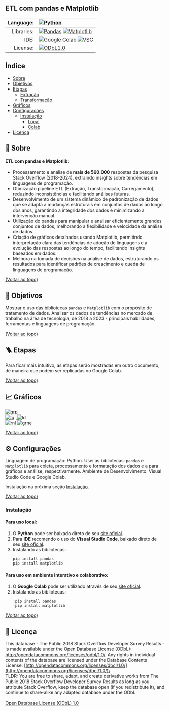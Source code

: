 ## ETL com pandas e Matplotlib
|Language: | [![Python](https://img.shields.io/badge/python-3670A0?style=for-the-badge&logo=python&logoColor=ffdd54)](https://www.python.org/)|
|-:|:-|
|Libraries: | [![Pandas](https://img.shields.io/badge/pandas-%23150458.svg?style=for-the-badge&logo=pandas&logoColor=white)](https://pandas.pydata.org/docs/) [![Matplotlib](https://img.shields.io/badge/Matplotlib-%23ffffff.svg?style=for-the-badge&logo=Matplotlib&logoColor=black)](https://matplotlib.org/stable/index.html)|
|IDE: | [![Google Colab](https://img.shields.io/badge/Google%20Colab-%23F9A825.svg?style=for-the-badge&logo=googlecolab&logoColor=white)](https://colab.research.google.com/) [![VSC](https://img.shields.io/badge/Visual%20Studio%20Code-0078d7.svg?style=for-the-badge&logo=visual-studio-code&logoColor=white)](https://code.visualstudio.com/)|
|License: | [![ODbL1.0](https://img.shields.io/badge/Open%20Database%20License%20(ODbL)%201.0-63aa63?style=for-the-badge)](./LICENSE)|


## Índice
- [Sobre](#-sobre)
- [Objetivos](#-objetivos)
- [Etapas](#-etapas)
  - [Extração](#Extração)
  - [Transformação](#Transformação)
- [Gráficos](#-Gráficos)
- [Configurações](#-Configurações)
  - [Instalação](#Instalação)
    - [Local](#para-uso-local)
    - [Colab](#para-uso-em-ambiente-interativo-e-colaborativo)
- [Licença](#-licença)


## 🚀 Sobre

#### ETL com pandas e Matplotlib:
  - Processamento e análise de **mais de 560.000** respostas da pesquisa Stack Overflow (2018-2024), extraindo insights sobre tendências em linguagens de programação.
  - Otimização pipeline ETL (Extração, Transformação, Carregamento), reduzindo inconsistências e facilitando análises futuras.
  - Desenvolvimento de um sistema dinâmico de padronização de dados que se adapta a mudanças estruturais em conjuntos de dados ao longo dos anos, garantindo a integridade dos dados e minimizando a intervenção manual.
  - Utilização do pandas para manipular e analisar eficientemente grandes conjuntos de dados, melhorando a flexibilidade e velocidade da análise de dados.
  - Criação de gráficos detalhados usando Matplotlib, permitindo interpretação clara das tendências de adoção de linguagens e a evolução das respostas ao longo do tempo, facilitando insights baseados em dados.
  - Melhora na tomada de decisões na análise de dados, estruturando os resultados para identificar padrões de crescimento e queda de linguagens de programação.

[(Voltar ao topo)](#índice)
## 📝 Objetivos
Mostrar o uso das bibliotecas `pandas` e `Matplotlib` com o propósito de tratamento de dados.
Analisar os dados de tendências no mercado de trabalho na área de tecnologia, de 2018 a 2023 - principais habilidades, ferramentas e linguagens de programação.


[(Voltar ao topo)](#índice)
## 🪜 Etapas
Para ficar mais intuitivo, as etapas serão mostradas em outro documento, de maneira que podem ser replicadas no Google Colab.

[(Voltar ao topo)](#índice)
## 📈 Gráficos

[![grp](grafico_respostas_porano.png)](grafico_respostas_porano.png)\
[![lu](linguagens_usadas.gif)](linguagens_usadas.gif)
[![[ld](linguagens_desejadas.gif)](linguagens_desejadas.gif)\
[![rnl](respostas_nulas_linguagens.gif)](respostas_nulas_linguagens.gif)
[![grne](grafico_respostas_nulas_empilhadas.png)](grafico_respostas_nulas_empilhadas.gif)

[(Voltar ao topo)](#índice)
## ⚙️ Configurações
Linguagem de programação: Python.
Usei as bibliotecas: `pandas` e `Matplotlib` para coleta, processamento e formatação dos dados e a para gráficos e análise, respectivamente.
Ambiente de Desenvolvimento: Visual Studio Code e Google Colab.

Instalação na próxima seção [Instalação](#instalação).

[(Voltar ao topo)](#índice)
### Instalação
#### Para uso local:
  1. O **Python** pode ser baixado direto de seu [site oficial](https://www.python.org/).
  2. Para **IDE** recomendo o uso do **Visual Studio Code**, baixado direto de seu [site oficial](https://code.visualstudio.com/).
  3. Instalando as bibliotecas:
     ```python
     pip install pandas
     pip install matplotlib
     ```
#### Para uso em ambiente interativo e colaborativo:
  1. O **Google Colab** pode ser utilizado através de seu [site oficial](https://colab.research.google.com/).
  2. Instalando as bibliotecas:
      ```python
      !pip install pandas
      !pip install matplotlib
      ```

[(Voltar ao topo)](#índice)
## 📃 Licença

This database - The Public 2018 Stack Overflow Developer Survey Results - is made available under the Open Database License (ODbL): http://opendatacommons.org/licenses/odbl/1.0/. Any rights in individual contents of the database are licensed under the Database Contents License: [http://opendatacommons.org/licenses/dbcl/1.0/](http://opendatacommons.org/licenses/dbcl/1.0/)\
\
TLDR: You are free to share, adapt, and create derivative works from The Public 2018 Stack Overflow Developer Survey Results as long as you attribute Stack Overflow, keep the database open (if you redistribute it), and continue to share-alike any adapted database under the ODbl.\
\
[Open Database License (ODbL) 1.0](https://github.com/ghiordanobruno/Pred_SODeveloperSurvey/blob/main/LICENSE)
